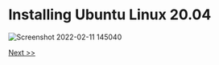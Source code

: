 # Installing Ubuntu Linux 20.04
![Screenshot 2022-02-11 145040](https://user-images.githubusercontent.com/55657279/153555414-72f3999b-77d7-4e12-9124-9cdc6f59b3fb.png)

[Next >>](https://github.com/thanasinb/Installing-Linux/blob/c68f8fa2067cf4568eec5c0c29a2d9dfd45e6ac0/1.md)
